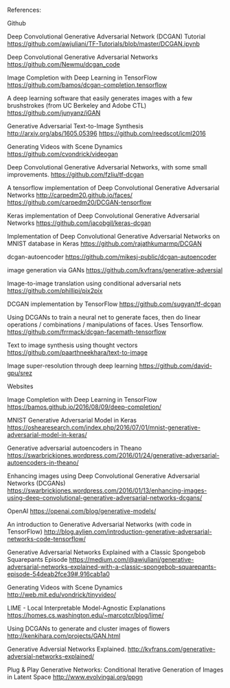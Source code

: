 References:

Github

Deep Convolutional Generative Adversarial Network (DCGAN) Tutorial
https://github.com/awjuliani/TF-Tutorials/blob/master/DCGAN.ipynb

Deep Convolutional Generative Adversarial Networks
https://github.com/Newmu/dcgan_code

Image Completion with Deep Learning in TensorFlow
https://github.com/bamos/dcgan-completion.tensorflow

A deep learning software that easily generates images with a few brushstrokes (from UC Berkeley and Adobe CTL)
https://github.com/junyanz/iGAN

Generative Adversarial Text-to-Image Synthesis http://arxiv.org/abs/1605.05396
https://github.com/reedscot/icml2016

Generating Videos with Scene Dynamics
https://github.com/cvondrick/videogan

Deep Convolutional Generative Adversarial Networks, with some small improvements.
https://github.com/fzliu/tf-dcgan

A tensorflow implementation of Deep Convolutional Generative Adversarial Networks http://carpedm20.github.io/faces/
https://github.com/carpedm20/DCGAN-tensorflow

Keras implementation of Deep Convolutional Generative Adversarial Networks
https://github.com/jacobgil/keras-dcgan

Implementation of Deep Convolutional Generative Adversarial Networks on MNIST database in Keras
https://github.com/rajathkumarmp/DCGAN

dcgan-autoencoder
https://github.com/mikesj-public/dcgan-autoencoder

image generation via GANs
https://github.com/kvfrans/generative-adversial

Image-to-image translation using conditional adversarial nets
https://github.com/phillipi/pix2pix

DCGAN implementation by TensorFlow
https://github.com/sugyan/tf-dcgan

Using DCGANs to train a neural net to generate faces, then do linear operations / combinations / manipulations of faces. Uses Tensorflow.
https://github.com/frrmack/dcgan-facemath-tensorflow

Text to image synthesis using thought vectors
https://github.com/paarthneekhara/text-to-image

Image super-resolution through deep learning
https://github.com/david-gpu/srez

Websites

Image Completion with Deep Learning in TensorFlow
https://bamos.github.io/2016/08/09/deep-completion/

MNIST Generative Adversarial Model in Keras
https://oshearesearch.com/index.php/2016/07/01/mnist-generative-adversarial-model-in-keras/

Generative adversarial autoencoders in Theano
https://swarbrickjones.wordpress.com/2016/01/24/generative-adversarial-autoencoders-in-theano/

Enhancing images using Deep Convolutional Generative Adversarial Networks (DCGANs)
https://swarbrickjones.wordpress.com/2016/01/13/enhancing-images-using-deep-convolutional-generative-adversarial-networks-dcgans/

OpenAI
https://openai.com/blog/generative-models/

An introduction to Generative Adversarial Networks (with code in TensorFlow)
http://blog.aylien.com/introduction-generative-adversarial-networks-code-tensorflow/

Generative Adversarial Networks Explained with a Classic Spongebob Squarepants Episode
https://medium.com/@awjuliani/generative-adversarial-networks-explained-with-a-classic-spongebob-squarepants-episode-54deab2fce39#.916cab1a0

Generating Videos with Scene Dynamics
http://web.mit.edu/vondrick/tinyvideo/

LIME - Local Interpretable Model-Agnostic Explanations
https://homes.cs.washington.edu/~marcotcr/blog/lime/

Using DCGANs to generate and cluster images of flowers
http://kenkihara.com/projects/GAN.html

Generative Adversial Networks Explained.
http://kvfrans.com/generative-adversial-networks-explained/

Plug & Play Generative Networks: Conditional Iterative Generation of Images in Latent Space
http://www.evolvingai.org/ppgn

